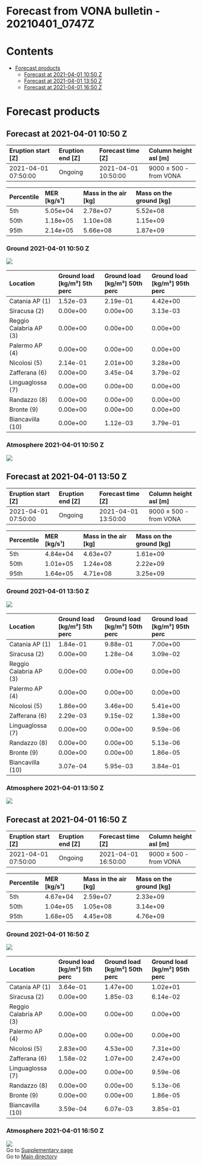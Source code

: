 
Forecast from VONA bulletin - 20210401_0747Z
============================================

Contents
========

* [Forecast products](#forecast-products)
	* [Forecast at 2021-04-01 10:50 Z](#forecast-at-2021-04-01-1050-z)
	* [Forecast at 2021-04-01 13:50 Z](#forecast-at-2021-04-01-1350-z)
	* [Forecast at 2021-04-01 16:50 Z](#forecast-at-2021-04-01-1650-z)

# Forecast products

## Forecast at 2021-04-01 10:50 Z
  

|Eruption start [Z]|Eruption end [Z]|Forecast time [Z]|Column height asl [m]|
| :--- | :--- | :--- | :--- |
|2021-04-01 07:50:00|Ongoing|2021-04-01 10:50:00|9000 ± 500 - from VONA|
  
  

|Percentile|MER [kg/s¹]|Mass in the air [kg]|Mass on the ground [kg]|
| :--- | :--- | :--- | :--- |
|5th|5.05e+04|2.78e+07|5.52e+08|
|50th|1.18e+05|1.10e+08|1.15e+09|
|95th|2.14e+05|5.66e+08|1.87e+09|
  

### Ground 2021-04-01 10:50 Z
  
![](./figures/probability_grd_2021_04_01_1050_scenario_1.png)  
  
  
  
  
  
  
  
  
  

|Location|Ground load [kg/m²] 5th perc|Ground load [kg/m²] 50th perc|Ground load [kg/m²] 95th perc|
| :--- | :--- | :--- | :--- |
|Catania AP (1)|1.52e-03|2.19e-01|4.42e+00|
|Siracusa (2)|0.00e+00|0.00e+00|3.13e-03|
|Reggio Calabria AP (3)|0.00e+00|0.00e+00|0.00e+00|
|Palermo AP (4)|0.00e+00|0.00e+00|0.00e+00|
|Nicolosi (5)|2.14e-01|2.01e+00|3.28e+00|
|Zafferana (6)|0.00e+00|3.45e-04|3.79e-02|
|Linguaglossa (7)|0.00e+00|0.00e+00|0.00e+00|
|Randazzo (8)|0.00e+00|0.00e+00|0.00e+00|
|Bronte (9)|0.00e+00|0.00e+00|0.00e+00|
|Biancavilla (10)|0.00e+00|1.12e-03|3.79e-01|
  

### Atmosphere 2021-04-01 10:50 Z
  
![](./figures/probability_air_2021_04_01_1050_scenario_1_conclev_1.png)
## Forecast at 2021-04-01 13:50 Z
  

|Eruption start [Z]|Eruption end [Z]|Forecast time [Z]|Column height asl [m]|
| :--- | :--- | :--- | :--- |
|2021-04-01 07:50:00|Ongoing|2021-04-01 13:50:00|9000 ± 500 - from VONA|
  
  

|Percentile|MER [kg/s¹]|Mass in the air [kg]|Mass on the ground [kg]|
| :--- | :--- | :--- | :--- |
|5th|4.84e+04|4.63e+07|1.61e+09|
|50th|1.01e+05|1.24e+08|2.22e+09|
|95th|1.64e+05|4.71e+08|3.25e+09|
  

### Ground 2021-04-01 13:50 Z
  
![](./figures/probability_grd_2021_04_01_1350_scenario_1.png)  
  
  
  
  
  
  
  
  
  

|Location|Ground load [kg/m²] 5th perc|Ground load [kg/m²] 50th perc|Ground load [kg/m²] 95th perc|
| :--- | :--- | :--- | :--- |
|Catania AP (1)|1.84e-01|9.88e-01|7.00e+00|
|Siracusa (2)|0.00e+00|1.28e-04|3.09e-02|
|Reggio Calabria AP (3)|0.00e+00|0.00e+00|0.00e+00|
|Palermo AP (4)|0.00e+00|0.00e+00|0.00e+00|
|Nicolosi (5)|1.86e+00|3.46e+00|5.41e+00|
|Zafferana (6)|2.29e-03|9.15e-02|1.38e+00|
|Linguaglossa (7)|0.00e+00|0.00e+00|9.59e-06|
|Randazzo (8)|0.00e+00|0.00e+00|5.13e-06|
|Bronte (9)|0.00e+00|0.00e+00|1.86e-05|
|Biancavilla (10)|3.07e-04|5.95e-03|3.84e-01|
  

### Atmosphere 2021-04-01 13:50 Z
  
![](./figures/probability_air_2021_04_01_1350_scenario_1_conclev_1.png)
## Forecast at 2021-04-01 16:50 Z
  

|Eruption start [Z]|Eruption end [Z]|Forecast time [Z]|Column height asl [m]|
| :--- | :--- | :--- | :--- |
|2021-04-01 07:50:00|Ongoing|2021-04-01 16:50:00|9000 ± 500 - from VONA|
  
  

|Percentile|MER [kg/s¹]|Mass in the air [kg]|Mass on the ground [kg]|
| :--- | :--- | :--- | :--- |
|5th|4.67e+04|2.59e+07|2.33e+09|
|50th|1.04e+05|1.05e+08|3.14e+09|
|95th|1.68e+05|4.45e+08|4.76e+09|
  

### Ground 2021-04-01 16:50 Z
  
![](./figures/probability_grd_2021_04_01_1650_scenario_1.png)  
  
  
  
  
  
  
  
  
  

|Location|Ground load [kg/m²] 5th perc|Ground load [kg/m²] 50th perc|Ground load [kg/m²] 95th perc|
| :--- | :--- | :--- | :--- |
|Catania AP (1)|3.64e-01|1.47e+00|1.02e+01|
|Siracusa (2)|0.00e+00|1.85e-03|6.14e-02|
|Reggio Calabria AP (3)|0.00e+00|0.00e+00|0.00e+00|
|Palermo AP (4)|0.00e+00|0.00e+00|0.00e+00|
|Nicolosi (5)|2.83e+00|4.53e+00|7.31e+00|
|Zafferana (6)|1.58e-02|1.07e+00|2.47e+00|
|Linguaglossa (7)|0.00e+00|0.00e+00|9.59e-06|
|Randazzo (8)|0.00e+00|0.00e+00|5.13e-06|
|Bronte (9)|0.00e+00|0.00e+00|1.86e-05|
|Biancavilla (10)|3.59e-04|6.07e-03|3.85e-01|
  

### Atmosphere 2021-04-01 16:50 Z
  
![](./figures/probability_air_2021_04_01_1650_scenario_1_conclev_1.png)  
Go to [Supplementary page](Supplementary_page.md)  
Go to [Main directory](https://github.com/federicapardini/Real_time_ash_forecast)